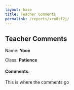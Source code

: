```yaml
---
layout: base
title: Teacher Comments
permalink: /reports/xrm8tf2j/
---
```



## Teacher Comments

Name: **Yoon**

Class: **Patience**

#### Comments:

This is where the comments go
